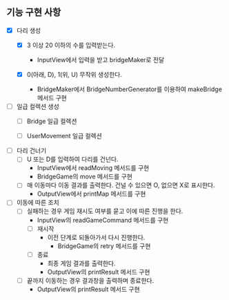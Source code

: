 ## 기능 구현 사항

- [x] 다리 생성 
  - [x] 3 이상 20 이하의 수를 입력받는다.
    - InputView에서 입력을 받고 bridgeMaker로 전달
  
  - [x] 0(아래, D), 1(위, U) 무작위 생성한다.
    - BridgeMaker에서 BridgeNumberGenerator를 이용하여 makeBridge 메서드 구현


- [ ] 일급 컬렉션 생성
  - [ ] Bridge 일급 컬렉션
  - [ ] UserMovement 일급 컬렉션


- [ ] 다리 건너기
  - [ ] U 또는 D를 입력하여 다리를 건넌다.
    - InputView에서 readMoving 메서드를 구현
    - BridgeGame의 move 메서드를 구현
  - [ ] 매 이동마다 이동 결과를 출력한다. 건널 수 있으면 O, 없으면 X로 표시한다.
    - OutputView에서 printMap 메서드를 구현


- [ ] 이동에 따른 조치
  - [ ] 실패하는 경우 게임 재시도 여부를 묻고 이에 따른 진행을 한다.
    - InputView의 readGameCommand 메서드를 구현
    - [ ] 재시작
      - 이전 단계로 되돌아가서 다시 진행한다.
        - BridgeGame의 retry 메서드를 구현
    - [ ] 종료
      - 최종 게임 결과를 출력한다.
      - OutputView의 printResult 메서드 구현
  - [ ] 끝까지 이동하는 경우 결과창을 출력하며 종료한다.
    - OutputView의 printResult 메서드 구현

